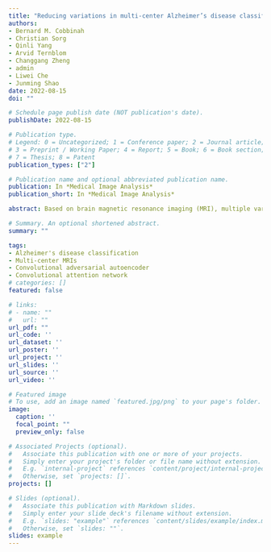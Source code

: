 ```yaml
---
title: "Reducing variations in multi-center Alzheimer’s disease classification with convolutional adversarial autoencoder"
authors:
- Bernard M. Cobbinah
- Christian Sorg
- Qinli Yang
- Arvid Ternblom
- Changgang Zheng
- admin
- Liwei Che
- Junming Shao
date: 2022-08-15
doi: ""

# Schedule page publish date (NOT publication's date).
publishDate: 2022-08-15

# Publication type.
# Legend: 0 = Uncategorized; 1 = Conference paper; 2 = Journal article;
# 3 = Preprint / Working Paper; 4 = Report; 5 = Book; 6 = Book section;
# 7 = Thesis; 8 = Patent
publication_types: ["2"]

# Publication name and optional abbreviated publication name.
publication: In *Medical Image Analysis*
publication_short: In *Medical Image Analysis*

abstract: Based on brain magnetic resonance imaging (MRI), multiple variations ranging from MRI scanners to centerspecific parameter settings, imaging protocols, and brain region-of-interest (ROI) definitions pose a big challenge for multi-center Alzheimer's disease characterization and classification. Existing approaches to reduce such variations require intricate multi-step, often manual preprocessing pipelines, including skull stripping, segmentation, registration, cortical reconstruction, and ROI outlining. Such procedures are time-consuming, and more importantly, tend to be user biased. Contrasting costly and biased preprocessing pipelines, the question arises whether we can design a deep learning model to automatically reduce these variations from multiple centers for Alzheimer's disease classification? In this study, we used T1 and T2-weighted structural MRI from Alzheimer's Disease Neuroimaging Initiative (ADNI) dataset based on three groups with 375 subjects, respectively, patients with Alzheimer's disease (AD) dementia, with mild cognitive impairment (MCI), and healthy controls (HC); to test our approach, we defined AD classification as classifying an individual's structural image to one of the three group labels. We first introduced a convolutional adversarial autoencoder (CAAE) to reduce the variations existing in multi-center raw MRI scans by automatically registering them into a common aligned space. Afterward, a convolutional residual soft attention network (CRAT) was further proposed for AD classification. Canonical classification procedures demonstrated that our model achieved classification accuracies of 91.8%, 90.05%, and 88.10% for the 2-way classification tasks using the RAW aligned MRI scans, including AD vs. HC, AD vs. MCI, and MCI vs. HC, respectively. Thus, our automated approach achieves comparable or even better classification performance by comparing it with many baselines with dedicated conventional preprocessing pipelines. Furthermore, the uncovered brain hotpots, i.e., hippocampus, amygdala, and temporal pole, are consistent with previous studies.

# Summary. An optional shortened abstract.
summary: ""

tags:
- Alzheimer's disease classification
- Multi-center MRIs
- Convolutional adversarial autoencoder
- Convolutional attention network
# categories: []
featured: false

# links:
# - name: ""
#   url: ""
url_pdf: ""
url_code: ''
url_dataset: ''
url_poster: ''
url_project: ''
url_slides: ''
url_source: ''
url_video: ''

# Featured image
# To use, add an image named `featured.jpg/png` to your page's folder. 
image:
  caption: ''
  focal_point: ""
  preview_only: false

# Associated Projects (optional).
#   Associate this publication with one or more of your projects.
#   Simply enter your project's folder or file name without extension.
#   E.g. `internal-project` references `content/project/internal-project/index.md`.
#   Otherwise, set `projects: []`.
projects: []

# Slides (optional).
#   Associate this publication with Markdown slides.
#   Simply enter your slide deck's filename without extension.
#   E.g. `slides: "example"` references `content/slides/example/index.md`.
#   Otherwise, set `slides: ""`.
slides: example
---
```


